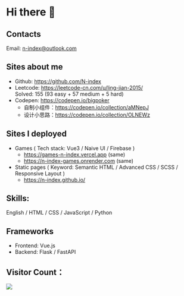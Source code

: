 # Hi there 👋

## Contacts
Email: n-index@outlook.com

## Sites about me
- Github: https://github.com/N-index
- Leetcode: https://leetcode-cn.com/u/ling-jian-2015/        
  Solved: 155 (93 easy + 57 medium + 5 hard)
- Codepen: https://codepen.io/bigpoker   
  - 自制小组件：https://codepen.io/collection/aMNepJ
  - 设计小思路：https://codepen.io/collection/OLNEWz

## Sites I deployed
- Games ( Tech stack:  Vue3 / Naive UI / Firebase )
  - https://games-n-index.vercel.app  (same)
  - https://n-index-games.onrender.com  (same)
- Static pages ( Keyword: Semantic HTML / Advanced CSS / SCSS / Responsive Layout )
  - https://n-index.github.io/

## Skills:
English / HTML / CSS / JavaScript / Python 

## Frameworks
- Frontend: Vue.js
- Backend: Flask / FastAPI


## Visitor Count：
<img src="https://gv.halberd.cn/n-index?theme=stroke-fill&amp;active=f1840a&amp;deactive=f1f1f1&amp;len=6&amp;speed=40&amp;size=35&amp;space=3&amp;tail=1">
